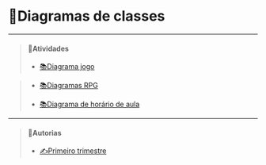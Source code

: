 # __📜Diagramas de classes__

_________________         
> #### 📁Atividades
> - [📚Diagrama jogo](https://github.com/cemeterydriiver/portfolioDS/tree/main/3Ano/diagramaClasses/diagramaJogo)


> - [📚Diagramas RPG](https://github.com/cemeterydriiver/portfolioDS/tree/main/3Ano/diagramaClasses/diagramasRpg)
>
> - [📚Diagrama de horário de aula](https://github.com/cemeterydriiver/portfolioDS/tree/main/3Ano/diagramaClasses/horarioAula)

_________________         
> #### 📁Autorias
> - [✍️Primeiro trimestre](https://github.com/cemeterydriiver/portfolioDS/tree/main/3Ano/autorias/1Trimestre)
